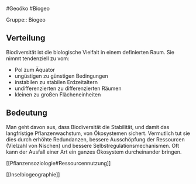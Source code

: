 #Geoöko #Biogeo 

Gruppe:: Biogeo

## Verteilung

Biodiversität ist die biologische Vielfalt in einem definierten Raum. Sie nimmt tendenziell zu vom:
- Pol zum Äquator
- ungüstigen zu günstigen Bedingungen
- instabilen zu stabilen Erdzeitaltern
- undifferenzierten zu differenzierten Räumen
- kleinen zu großen Flächeneinheiten

## Bedeutung

Man geht davon aus, dass Biodiversität die Stabilität, und damit das langfristige Pflanzenwachstum, von Ökosystemen sichert. Vermutlich tut sie dies durch erhöhte Redundanzen, bessere Ausschöpfung der Ressourcen (Vielzahl von Nischen) und bessere Selbstregulationsmechanismen. Oft kann der Ausfall einer Art ein ganzes Ökosystem durcheinander bringen. 

[[Pflanzensoziologie#Ressourcennutzung]]

[[Inselbiogeographie]]